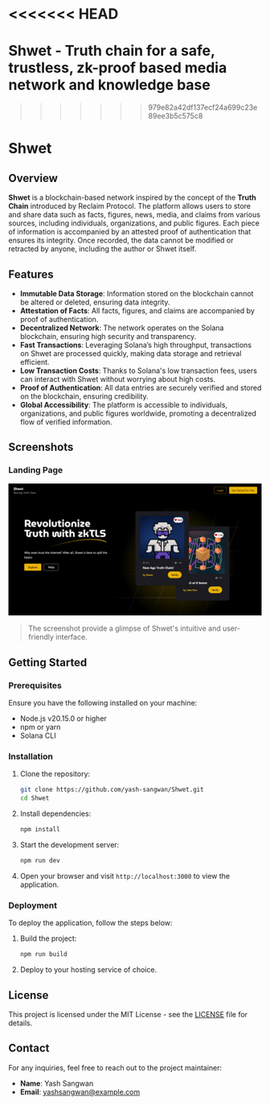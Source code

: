 <<<<<<< HEAD
=======
# Shwet - Truth chain for a safe, trustless, zk-proof based media network and knowledge base
>>>>>>> 979e82a42df137ecf24a699c23e89ee3b5c575c8

# Shwet

## Overview

**Shwet** is a blockchain-based network inspired by the concept of the **Truth Chain** introduced by Reclaim Protocol. The platform allows users to store and share data such as facts, figures, news, media, and claims from various sources, including individuals, organizations, and public figures. Each piece of information is accompanied by an attested proof of authentication that ensures its integrity. Once recorded, the data cannot be modified or retracted by anyone, including the author or Shwet itself.

## Features

- **Immutable Data Storage**: Information stored on the blockchain cannot be altered or deleted, ensuring data integrity.
- **Attestation of Facts**: All facts, figures, and claims are accompanied by proof of authentication.
- **Decentralized Network**: The network operates on the Solana blockchain, ensuring high security and transparency.
- **Fast Transactions**: Leveraging Solana’s high throughput, transactions on Shwet are processed quickly, making data storage and retrieval efficient.
- **Low Transaction Costs**: Thanks to Solana's low transaction fees, users can interact with Shwet without worrying about high costs.
- **Proof of Authentication**: All data entries are securely verified and stored on the blockchain, ensuring credibility.
- **Global Accessibility**: The platform is accessible to individuals, organizations, and public figures worldwide, promoting a decentralized flow of verified information.

## Screenshots

### Landing Page
![Landing Page Screenshot 1](/src/assets/readme1.png)


> The screenshot provide a glimpse of Shwet's intuitive and user-friendly interface.

## Getting Started

### Prerequisites

Ensure you have the following installed on your machine:

- Node.js v20.15.0 or higher
- npm or yarn
- Solana CLI

### Installation

1. Clone the repository:
   ```bash
   git clone https://github.com/yash-sangwan/Shwet.git
   cd Shwet
   ```

2. Install dependencies:
   ```bash
   npm install
   ```

3. Start the development server:
   ```bash
   npm run dev
   ```

4. Open your browser and visit `http://localhost:3000` to view the application.

### Deployment

To deploy the application, follow the steps below:

1. Build the project:
   ```bash
   npm run build
   ```

2. Deploy to your hosting service of choice.


## License

This project is licensed under the MIT License - see the [LICENSE](LICENSE) file for details.

## Contact

For any inquiries, feel free to reach out to the project maintainer:

- **Name**: Yash Sangwan
- **Email**: yashsangwan@example.com
